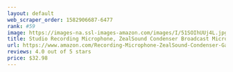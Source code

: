 ```yaml
---
layout: default 
﻿web_scraper_order: 1582906687-6477
rank: #59
image: https://images-na.ssl-images-amazon.com/images/I/51SOIhUUj4L.jpg
title: Studio Recording Microphone, ZealSound Condenser Broadcast Microphone w/Stand Built…
url: https://www.amazon.com/Recording-Microphone-ZealSound-Condenser-Garageband/dp/B078W69PRJ/ref=zg_mw_musical-instruments_59?_encoding=UTF8&psc=1&refRID=RA0A6WJ8XR76W6MNNJHV
reviews: 4.0 out of 5 stars
price: $32.98 
---
```

